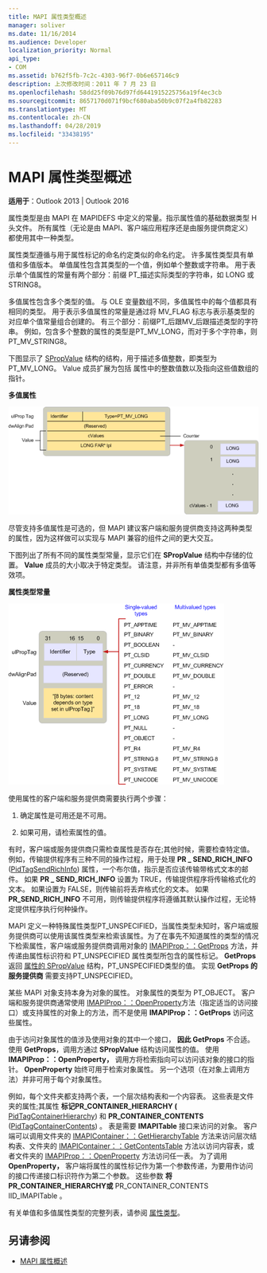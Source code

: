 ```yaml
---
title: MAPI 属性类型概述
manager: soliver
ms.date: 11/16/2014
ms.audience: Developer
localization_priority: Normal
api_type:
- COM
ms.assetid: b762f5fb-7c2c-4303-96f7-0b6e657146c9
description: 上次修改时间：2011 年 7 月 23 日
ms.openlocfilehash: 58dd25f09b76d97fd6441915225756a19f4ec3cb
ms.sourcegitcommit: 8657170d071f9bcf680aba50b9c07f2a4fb82283
ms.translationtype: MT
ms.contentlocale: zh-CN
ms.lasthandoff: 04/28/2019
ms.locfileid: "33438195"
---
```

# <a name="mapi-property-type-overview"></a>MAPI 属性类型概述
  
**适用于**：Outlook 2013 | Outlook 2016 
  
属性类型是由 MAPI 在 MAPIDEFS 中定义的常量。指示属性值的基础数据类型 H 头文件。 所有属性（无论是由 MAPI、客户端应用程序还是由服务提供商定义）都使用其中一种类型。 
  
属性类型遵循与用于属性标记的命名约定类似的命名约定。 许多属性类型具有单值和多值版本。 单值属性包含其类型的一个值，例如单个整数或字符串。 用于表示单个值属性的常量有两个部分：前缀 PT_描述实际类型的字符串，如 LONG 或 STRING8。 
  
多值属性包含多个类型的值。 与 OLE 变量数组不同，多值属性中的每个值都具有相同的类型。 用于表示多值属性的常量是通过将 MV_FLAG 标志与表示基类型的对应单个值常量组合创建的。 有三个部分：前缀PT_后跟MV_后跟描述类型的字符串。 例如，包含多个整数的属性的类型是PT_MV_LONG，而对于多个字符串，则PT_MV_STRING8。
  
下图显示了 [SPropValue](spropvalue.md) 结构的结构，用于描述多值整数，即类型为 PT_MV_LONG。 Value 成员扩展为包括 属性中的整数值数以及指向这些值数组的指针。 
  
**多值属性**
  
![多值属性](media/amapi_12.gif "多值属性")
  
尽管支持多值属性是可选的，但 MAPI 建议客户端和服务提供商支持这两种类型的属性，因为这样做可以实现与 MAPI 兼容的组件之间的更大交互。
  
下图列出了所有不同的属性类型常量，显示它们在 **SPropValue** 结构中存储的位置。 **Value** 成员的大小取决于特定类型。 请注意，并非所有单值类型都有多值等效项。 
  
**属性类型常量**
  
![属性类型常量](media/amapi_11.gif "属性类型常量")
  
使用属性的客户端和服务提供商需要执行两个步骤：
  
1. 确定属性是可用还是不可用。
    
2. 如果可用，请检索属性的值。
    
有时，客户端或服务提供商只需检查属性是否存在;其他时候，需要检查特定值。 例如，传输提供程序有三种不同的操作过程，用于处理 **PR \_ SEND_RICH_INFO** ([PidTagSendRichInfo](pidtagsendrichinfo-canonical-property.md)) 属性，一个布尔值，指示是否应该传输带格式文本的邮件。 如果 **PR \_ SEND_RICH_INFO** 设置为 TRUE，传输提供程序将传输格式化的文本。 如果设置为 FALSE，则传输前将丢弃格式化的文本。 如果 **PR_SEND_RICH_INFO** 不可用，则传输提供程序将遵循其默认操作过程，无论特定提供程序执行何种操作。 
  
MAPI 定义一种特殊属性类型PT_UNSPECIFIED，当属性类型未知时，客户端或服务提供商可以使用该属性类型来检索该属性。为了在事先不知道属性的类型的情况下检索属性，客户端或服务提供商调用对象的 [IMAPIProp：：GetProps](imapiprop-getprops.md) 方法，并传递由属性标识符和 PT_UNSPECIFIED 属性类型所包含的属性标记。 **GetProps** 返回 [属性的 SPropValue](spropvalue.md) 结构，PT_UNSPECIFIED类型的值。 实现 **GetProps 的服务提供商** 需要支持PT_UNSPECIFIED。 
  
某些 MAPI 对象支持本身为对象的属性。 对象属性的类型为 PT_OBJECT。 客户端和服务提供商通常使用 [IMAPIProp：：OpenProperty](imapiprop-openproperty.md)方法（指定适当的访问接口）或支持属性的对象上的方法，而不是使用 **IMAPIProp：：GetProps** 访问这些属性。 
  
由于访问对象属性的值涉及使用对象的其中一个接口， **因此 GetProps** 不合适。 使用 **GetProps**，调用方通过 **SPropValue** 结构访问属性的值。 使用 **IMAPIProp：：OpenProperty，** 调用方将检索指向可以访问该对象的接口的指针。 **OpenProperty** 始终可用于检索对象属性。 另一个选项（在对象上调用方法）并非可用于每个对象属性。 
  
例如，每个文件夹都支持两个表，一个层次结构表和一个内容表。 这些表是文件夹的属性;其属性 **标记PR_CONTAINER_HIERARCHY (** [PidTagContainerHierarchy](pidtagcontainerhierarchy-canonical-property.md)) 和 **PR_CONTAINER_CONTENTS** ([PidTagContainerContents](pidtagcontainercontents-canonical-property.md)) 。 表是需要 **IMAPITable** 接口来访问的对象。 客户端可以调用文件夹的 [IMAPIContainer：：GetHierarchyTable](imapicontainer-gethierarchytable.md) 方法来访问层次结构表、文件夹的 [IMAPIContainer：：GetContentsTable](imapicontainer-getcontentstable.md) 方法以访问内容表，或者文件夹的 [IMAPIProp：：OpenProperty](imapiprop-openproperty.md) 方法访问任一表。 为了调用 **OpenProperty，** 客户端将属性的属性标记作为第一个参数传递，为要用作访问的接口传递接口标识符作为第二个参数。 这些参数 **将PR_CONTAINER_HIERARCHY或** PR_CONTAINER_CONTENTS IID_IMAPITable 。 
  
有关单值和多值属性类型的完整列表，请参阅 [属性类型](property-types.md)。 
  
## <a name="see-also"></a>另请参阅

- [MAPI 属性概述](mapi-property-overview.md)


